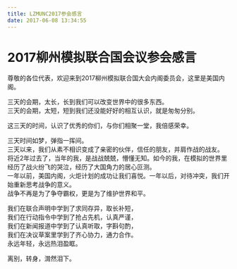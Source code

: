 ```yaml
---
title: LZMUNC2017参会感言
date: 2017-06-08 13:34:55
---
```

# 2017柳州模拟联合国会议参会感言

尊敬的各位代表，欢迎来到2017柳州模拟联合国大会内阁委员会，这里是美国内阁。 

三天的会期，太长，长到我们可以改变世界中的很多东西。 <br>
三天的会期，太短，短到我们还没能好好的相互认识，就是匆匆分别。 

这三天的时间，认识了优秀的你们，与你们相聚一堂，我倍感荣幸。 

三天时间如梦，弹指一挥间。 <br>
三天以来，我们从素不相识变成了亲密的伙伴，信任的朋友，并肩作战的战友。 <br>
将近2年过去了，当年的我，是战战兢兢，懵懂无知。如今的我，在模拟的世界里经历了战火纷飞的哭泣，经历了大国角力的居心叵测。 <br>
一年以前，美国内阁，火炬计划的成功让我们喜悦。一年以后，对待冲突，我们开始重新思考战争的意义。<br>战争不再是为了争夺霸权，更是为了维护世界和平。

我们在联合声明中学到了求同存异，取长补短， <br>
我们在行动指令中学到了抢占先机，认真严谨， <br>
我们在新闻报道中学到了认真听取，字斟句酌， <br>
我们在决议草案里学到了齐心协力，通力合作。 <br>
永远年轻，永远热泪盈眶。

离别，转身，潸然泪下。